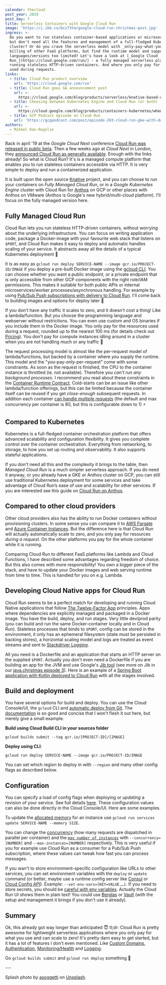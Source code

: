 ```yaml
---
calendar: thecloud
post_year: 2019
post_day: 7
title: Serverless Containers with Google Cloud Run
image: 'https://i.ibb.co/Qcz73tm/google-cloud-run-christmas-post.jpg'
ingress: >-
  Do you want to run stateless container-based applications or microservices,
  but don't need all the features and management of a full-fledged Kubernetes
  cluster? Or do you crave the serverless model with _only-pay-what-you-use_
  billing of other FaaS platforms, but find the runtime model and supported
  languages/versions too limited? Let's have a look at [_Google Cloud
  Run_](https://cloud.google.com/run/) - a fully managed serverless platform for
  running stateless HTTP-driven containers. And where you only pay for resources
  used during requests.
links:
  - title: Cloud Run product overview
    url: 'https://cloud.google.com/run'
  - title: Cloud Run goes GA announcement post
    url: >-
      https://cloud.google.com/blog/products/serverless/knative-based-cloud-run-services-are-ga
  - title: Choosing between Kubernetes Engine and Cloud Run (or both)
    url: >-
      https://cloud.google.com/blog/products/containers-kubernetes/when-to-use-google-kubernetes-engine-vs-cloud-run-for-containers
  - title: GCP Podcast episode on Cloud Run
    url: 'https://gcppodcast.com/post/episode-203-cloud-run-gke-with-donna-malayeri/'
authors:
  - Mikkel Dan-Rognlie
---
```

Back in april '19 at the _Google Cloud Next_ conference [Cloud Run was released in public beta](https://cloud.google.com/blog/products/serverless/announcing-cloud-run-the-newest-member-of-our-serverless-compute-stack). Then a few weeks ago at _Cloud Next_ in London, they [announced Cloud Run as generally available](https://cloud.google.com/blog/products/serverless/knative-based-cloud-run-services-are-ga). Enough with the links already! So what is Cloud Run? It's is a managed compute platform that enables you to run stateless containers accessible via HTTP. It is very simple to deploy and run a containerized application.

It is built upon the open source [Knative](https://knative.dev/) project, and you can choose to run your containers on _Fully Managed Cloud Run_, or in a _Google Kubernetes Engine_ cluster with Cloud Run for [Anthos](https://cloud.google.com/anthos/) on GCP or other places with Anthos on VMware (Anthos is Google's new hybrid/multi-cloud platform). I'll focus on the fully managed version here.

## Fully Managed Cloud Run

Cloud Run lets you run stateless HTTP-driven containers, without worrying about the underlying infrastructure. You can focus on writing application code, package a Docker-image with your favourite web stack that listens on `$PORT`, and Cloud Run makes it easy to deploy and automatic handles scaling of your service. It abstracts away all the details of a typical Kubernetes deployment 🤯

It is as easy as `gcloud run deploy SERVICE-NAME --image gcr.io/PROJECT-ID/IMAGE` if you deploy a pre-built Docker image using the [gcloud CLI](https://cloud.google.com/sdk/docs/). You can choose whether you want a public endpoint, or a private endpoint that is only accessible from other GCP components with the right role/IAM permissions. This makes it suitable for both public APIs or internal microservices/worker processes/asynchronous handling. For example by using [Pub/Sub Push subscriptions with delivery to Cloud Run](https://cloud.google.com/run/docs/triggering/pubsub-push). I'll come back to building images and options for deploy later 🚀 

If you don't have any traffic it scales to zero, and it doesn't cost a thing! Like a lambda/function. But you choose the programming language and webserver without restrictions. You can even use custom and OS binaries if you include them in the Docker image. You only pay for the resources used during a request, rounded up to the nearest 100 ms (for details check out [Pricing](https://cloud.google.com/run/pricing)). You don't pay for compute instances idling around in a cluster when you are not handling much or any traffic 🎉

The request processing model is almost like the per-request model of lambda/functions, but backed by a container where _you_ supply the runtime. This model and the "you-pay-only-per-request" come with some constraints. As soon as the request is finished, the CPU to the container instance is throttled (ie. not available). Therefore you _can't run any background processes._ I recommend you read about these constraints in the [Container Runtime Contract](https://cloud.google.com/run/docs/reference/container-contract). Cold-starts can be an issue like other lambda/function offerings, but this can be limited because the container itself can be reused if you get _close-enough_ subsequent requests. In addition each container [can handle multiple requests](https://cloud.google.com/run/docs/about-concurrency) (the default and max concurrency per container is 80, but this is configurable down to 1) ⚡️

## Compared to Kubernetes

Kubernetes is a full-fledged container orchestration platform that offers advanced scalability and configuration flexibility. It gives you complete control over the container orchestration. Everything from networking, to storage, to how you set up routing and observability. It also supports stateful applications. 

If you don't need all this and the complexity it brings to the table, then _Managed Cloud Run_ is a much simpler serverless approach. If you do need it anyway, or you already have a GKE or Anthos cluster on GCP, you can still use traditional Kubernetes deployment for some services and take advantage of Cloud Run’s ease of use and scalability for other services. If you are interested see this guide on [Cloud Run on Anthos](https://cloud.google.com/run/docs/quickstarts/prebuilt-deploy-gke).

## Compared to other cloud providers

Other cloud providers also has the ability to run Docker containers without provisioning clusters. In some sense you can compare it to [AWS Fargate](https://aws.amazon.com/fargate/) and [Azure Container Instances](https://azure.microsoft.com/en-us/services/container-instances/). But the difference here is that Cloud Run will actually automatically scale to zero, and you only pay for resources _during a request_. On the other platforms you pay for the whole container while it is running.

Comparing Cloud Run to different FaaS platforms like Lambda and Cloud Functions, I have described some advantages regarding freedom of choice. But this also comes with more responsibility! You own a bigger piece of the stack, and have to update your Docker images and web serving runtime from time to time. This is handled for you on e.g. Lambda. 

## Developing Cloud Native apps for Cloud Run

Cloud Run seems to be a perfect match for developing and running Cloud Native applications that follow [The Twelve-Factor App](https://12factor.net/) principles. Apps where dependencies are explicitly managed and packaged in a Docker image. You have the build, deploy, and run stages. Very little dev/prod parity (you can build and run the same Docker-container locally and in Cloud Run). Stateless processes that binds to `$PORT`, config can be stored in the environment, it only has an ephemeral filesystem (state must be persisted in backing stores), a horizontal scaling model and logs are treated as event streams and sent to [Stackdriver Logging](https://cloud.google.com/logging/).   

All you need is a Dockerfile and an application that starts an HTTP server on the supplied `$PORT`. Actually you don't even need a Dockerfile if you are building an app for the JVM and use Google's [Jib tool](https://github.com/GoogleContainerTools/jib) (see more on Jib in our [java.christmas episode 3](https://java.christmas/2019/3)). Here is an example of a [Spring Boot application with Kotlin deployed to Cloud Run](https://codelabs.developers.google.com/codelabs/cloud-kotlin-jib-cloud-run/) with all the stages involved.

## Build and deployment

You have several options for build and deploy. You can use the Cloud Console/UI, the `gcloud` CLI and [automatic deploy from Git](https://cloud.google.com/run/docs/continuous-deployment-with-cloud-build). The [documentation](https://cloud.google.com/run/docs/building/containers) is so good and concise that I won't flesh it out here, but merely give a small example. 

**Build using Cloud Build CLI in your sources folder** 

`gcloud builds submit --tag gcr.io/[PROJECT-ID]/[IMAGE]`

**Deploy using CLI**: 

`gcloud run deploy SERVICE-NAME --image gcr.io/PROJECT-ID/IMAGE`

You can set which region to deploy in with `--region` and many other config flags as described below.

## Configuration

You can specify a load of config flags when deploying or _updating_ a revision of your service. See full details [here](https://cloud.google.com/sdk/gcloud/reference/run/deploy). These configuration values can also be done directly in the Cloud Console/UI. Here are some examples. 

To update the [allocated memory](https://cloud.google.com/run/docs/configuring/memory-limits) for an instance use `gcloud run services update SERVICE-NAME --memory SIZE`. 

You can change the [concurrency](https://cloud.google.com/run/docs/configuring/concurrency) (how many requests are dispatched in parallel per container) and the [`max number of instances`](https://cloud.google.com/run/docs/configuring/max-instances) with `--concurrency=[NUMBER]` and `--max-instances=[NUMBER]` respectively. This is very useful if you for example use Cloud Run as a consumer for a Pub/Sub Push subscription, where these values can tweak how fast you can process messages. 

If you wan't to store environment-specific configuration like URLs to other services, you can set environment variables with the `deploy` or `update` command (or better, maybe use a runtime config server like [Consul](https://www.consul.io/) or [Cloud Config API](https://cloud.google.com/deployment-manager/runtime-configurator/reference/rest/)). Example: `--set-env-vars=[KEY=VALUE,…]`. If you need to store secrets, you should be [careful with env variables](https://diogomonica.com/2017/03/27/why-you-shouldnt-use-env-variables-for-secret-data/). Actually the Cloud Run UI shows them in plain text! You could use [Berglas](https://github.com/GoogleCloudPlatform/berglas) or [Vault](https://www.vaultproject.io/) (with the setup and management it brings if you don't use it already).

## Summary

Ok, this already got way longer than anticipated 😇 tl;dr: Cloud Run is pretty awesome for lightweight serverless applications where you only pay for what you use and can scale to zero! It's pretty darn easy to get started, but it has a lot of features I don't even mentioned. Like [Custom Domains](https://cloud.google.com/run/docs/mapping-custom-domains), [Authentication](https://cloud.google.com/run/docs/authenticating/overview), [Monitoring/Health](https://cloud.google.com/run/docs/monitoring) and [Logging](https://cloud.google.com/run/docs/logging).

Go `gcloud builds submit` and `gcloud run deploy` something 🚀  

\---

Splash photo by [asoggetti](https://unsplash.com/@asoggetti?utm_source=unsplash&utm_medium=referral&utm_content=creditCopyText) on [Unsplash](https://unsplash.com/?utm_source=unsplash&utm_medium=referral&utm_content=creditCopyText).

